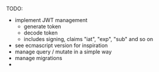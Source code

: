 TODO:
- implement JWT management
  - generate token
  - decode token
  - includes signing, claims "iat", "exp", "sub" and so on
- see ecmascript version for inspiration
- manage query / mutate in a simple way
- manage migrations
- 